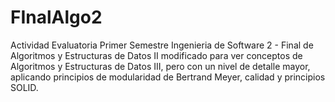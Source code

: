 # FInalAlgo2
 Actividad Evaluatoria Primer Semestre Ingenieria de Software 2 - Final de Algoritmos y Estructuras de Datos II modificado para ver conceptos de Algoritmos y Estructuras de Datos III, pero con un nivel de detalle mayor, aplicando principios de modularidad de Bertrand Meyer, calidad y principios SOLID. 
